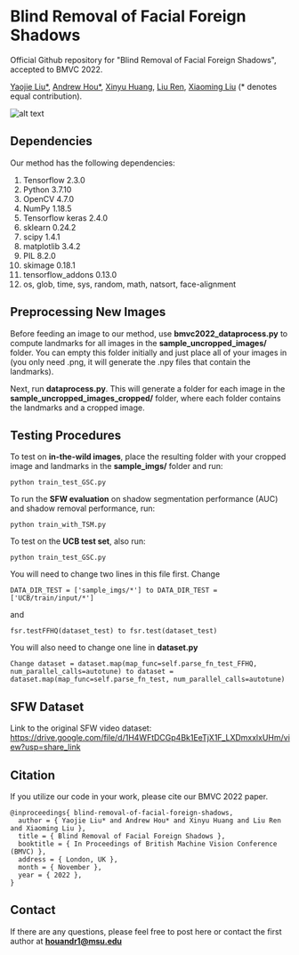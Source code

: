 # Blind Removal of Facial Foreign Shadows
Official Github repository for "Blind Removal of Facial Foreign Shadows", accepted to BMVC 2022. 

[Yaojie Liu*](https://yaojieliu.github.io/), [Andrew Hou*](https://andrewhou1.github.io/), [Xinyu Huang](https://scholar.google.com/citations?user=cL4bNBwAAAAJ&hl=en), [Liu Ren](https://sites.google.com/site/liurenshomepage/), [Xiaoming Liu](http://www.cse.msu.edu/~liuxm/index2.html) (* denotes equal contribution). 

![alt text](https://github.com/andrewhou1/BlindShadowRemoval/blob/main/BMVC_2022_teaser.png)

## Dependencies
Our method has the following dependencies:

1. Tensorflow 2.3.0
2. Python 3.7.10
3. OpenCV 4.7.0
4. NumPy 1.18.5
5. Tensorflow keras 2.4.0
6. sklearn 0.24.2
7. scipy 1.4.1
8. matplotlib 3.4.2 
9. PIL 8.2.0
10. skimage 0.18.1
11. tensorflow_addons 0.13.0
12. os, glob, time, sys, random, math, natsort, face-alignment

## Preprocessing New Images
Before feeding an image to our method, use **bmvc2022_dataprocess.py** to compute landmarks for all images in the **sample_uncropped_images/** folder. You can empty this folder initially and just place all of your images in (you only need .png, it will generate the .npy files that contain the landmarks). 

Next, run **dataprocess.py**. This will generate a folder for each image in the **sample_uncropped_images_cropped/** folder, where each folder contains the landmarks and a cropped image. 

## Testing Procedures 
To test on **in-the-wild images**, place the resulting folder with your cropped image and landmarks in the **sample_imgs/** folder and run:
```
python train_test_GSC.py
```

To run the **SFW evaluation** on shadow segmentation performance (AUC) and shadow removal performance, run:
```
python train_with_TSM.py
```

To test on the **UCB test set**, also run: 
```
python train_test_GSC.py
```
You will need to change two lines in this file first. Change 
```
DATA_DIR_TEST = ['sample_imgs/*'] to DATA_DIR_TEST = ['UCB/train/input/*']
```
and 
```
fsr.testFFHQ(dataset_test) to fsr.test(dataset_test)
```
You will also need to change one line in **dataset.py**
```
Change dataset = dataset.map(map_func=self.parse_fn_test_FFHQ, num_parallel_calls=autotune) to dataset = dataset.map(map_func=self.parse_fn_test, num_parallel_calls=autotune)

```

## SFW Dataset
Link to the original SFW video dataset: https://drive.google.com/file/d/1H4WFtDCGp4Bk1EeTjX1F_LXDmxxlxUHm/view?usp=share_link

## Citation 
If you utilize our code in your work, please cite our BMVC 2022 paper. 
```
@inproceedings{ blind-removal-of-facial-foreign-shadows,
  author = { Yaojie Liu* and Andrew Hou* and Xinyu Huang and Liu Ren and Xiaoming Liu },
  title = { Blind Removal of Facial Foreign Shadows },
  booktitle = { In Proceedings of British Machine Vision Conference (BMVC) },
  address = { London, UK },
  month = { November },
  year = { 2022 },
}
```

## Contact 
If there are any questions, please feel free to post here or contact the first author at **houandr1@msu.edu** 
